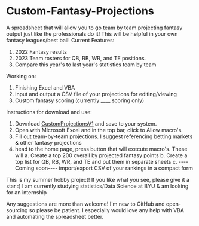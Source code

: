 # Custom-Fantasy-Projections
A spreadsheet that will allow you to go team by team projecting fantasy output just like the professionals do it!  This will be helpful in your own fantasy leagues/best ball!
Current Features:
1. 2022 Fantasy results 
2. 2023 Team rosters for QB, RB, WR, and TE positions.
3. Compare this year's to last year's statistics team by team

Working on:
1. Finishing Excel and VBA
2. input and output a CSV file of your projections for editing/viewing
3. Custom fantasy scoring (currently ____ scoring only) 

Instructions for download and use:
1. Download [CustomProjectionsV1](https://github.com/lightningcookies/Custom-Fantasy-Projections/raw/main/CustomProjectionsV1.xlsm) and save to your system.
2. Open with Microsoft Excel and in the top bar, click to Allow macro's.
3. Fill out team-by-team projections. I suggest referencing betting markets & other fantasy projections
4. head to the home page, press button that will execute macro's. These will
   a. Create a top 200 overall by projected fantasy points
   b. Create a top list for QB, RB, WR, and TE and put them in separate sheets
   c. ----Coming soon---- import/export CSV of your rankings in a compact form

This is my summer hobby project! If you like what you see, please give it a star :) I am currently studying statistics/Data Science at BYU & am looking for an internship

Any suggestions are more than welcome! I'm new to GitHub and open-sourcing so please be patient. I especially would love any help with VBA and automating the spreadsheet better.
